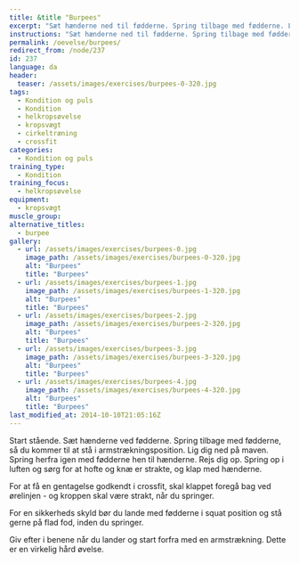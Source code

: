 ```yaml
---
title: &title "Burpees"
excerpt: "Sæt hænderne ned til fødderne. Spring tilbage med fødderne. Lig dig fladt ned på gulvet. Spring igen frem med fødderne, så du står på hele fodsålen. Herfra springer du op i luften og klapper over hovedet og bag ved ørelinjen. Start forfra."
instructions: "Sæt hænderne ned til fødderne. Spring tilbage med fødderne. Lig dig fladt ned på gulvet. Spring igen frem med fødderne, så du står på hele fodsålen. Herfra springer du op i luften og klapper over hovedet og bag ved ørelinjen. Start forfra."
permalink: /oevelse/burpees/
redirect_from: /node/237
id: 237
language: da
header:
  teaser: /assets/images/exercises/burpees-0-320.jpg
tags:
  - Kondition og puls
  - Kondition
  - helkropsøvelse
  - kropsvægt
  - cirkeltræning
  - crossfit
categories:
  - Kondition og puls
training_type: 
  - Kondition
training_focus: 
  - helkropsøvelse
equipment:
  - kropsvægt
muscle_group:
alternative_titles:
  - burpee
gallery:
  - url: /assets/images/exercises/burpees-0.jpg
    image_path: /assets/images/exercises/burpees-0-320.jpg
    alt: "Burpees"
    title: "Burpees"
  - url: /assets/images/exercises/burpees-1.jpg
    image_path: /assets/images/exercises/burpees-1-320.jpg
    alt: "Burpees"
    title: "Burpees"
  - url: /assets/images/exercises/burpees-2.jpg
    image_path: /assets/images/exercises/burpees-2-320.jpg
    alt: "Burpees"
    title: "Burpees"
  - url: /assets/images/exercises/burpees-3.jpg
    image_path: /assets/images/exercises/burpees-3-320.jpg
    alt: "Burpees"
    title: "Burpees"
  - url: /assets/images/exercises/burpees-4.jpg
    image_path: /assets/images/exercises/burpees-4-320.jpg
    alt: "Burpees"
    title: "Burpees"
last_modified_at: 2014-10-10T21:05:16Z
---
```


Start stående. Sæt hænderne ved fødderne. Spring tilbage med fødderne, så du kommer til at stå i armstrækningsposition. Lig dig ned på maven. Spring herfra igen med fødderne hen til hænderne. Rejs dig op. Spring op i luften og sørg for at hofte og knæ er strakte, og klap med hænderne.

For at få en gentagelse godkendt i crossfit, skal klappet foregå bag ved ørelinjen - og kroppen skal være strakt, når du springer.

For en sikkerheds skyld bør du lande med fødderne i squat position og stå gerne på flad fod, inden du springer.

Giv efter i benene når du lander og start forfra med en armstrækning. Dette er en virkelig hård øvelse.
